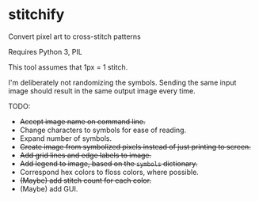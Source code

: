 # stitchify
Convert pixel art to cross-stitch patterns

Requires Python 3, PIL

This tool assumes that 1px = 1 stitch.

I'm deliberately not randomizing the symbols. Sending the same input image should result in the same output image every time.

TODO:
* ~~Accept image name on command line.~~
* Change characters to symbols for ease of reading.
* Expand number of symbols.
* ~~Create image from symbolized pixels instead of just printing to screen.~~
* ~~Add grid lines and edge labels to image.~~
* ~~Add legend to image, based on the `symbols` dictionary.~~
* Correspond hex colors to floss colors, where possible.
* ~~(Maybe) add stitch count for each color.~~
* (Maybe) add GUI.
